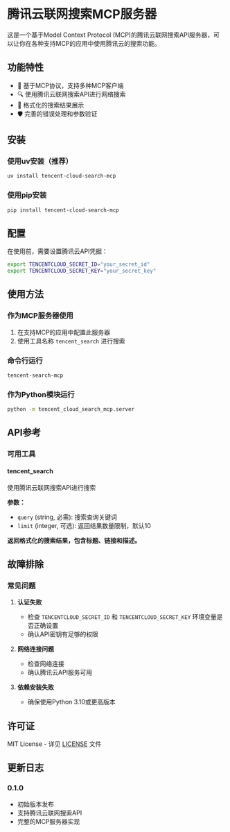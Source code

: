 # 腾讯云联网搜索MCP服务器

这是一个基于Model Context Protocol (MCP)的腾讯云联网搜索API服务器，可以让你在各种支持MCP的应用中使用腾讯云的搜索功能。

## 功能特性

- 🚀 基于MCP协议，支持多种MCP客户端
- 🔍 使用腾讯云联网搜索API进行网络搜索
- 📝 格式化的搜索结果展示
- 🛡️ 完善的错误处理和参数验证

## 安装

### 使用uv安装（推荐）

```bash
uv install tencent-cloud-search-mcp
```

### 使用pip安装

```bash
pip install tencent-cloud-search-mcp
```

## 配置

在使用前，需要设置腾讯云API凭据：

```bash
export TENCENTCLOUD_SECRET_ID="your_secret_id"
export TENCENTCLOUD_SECRET_KEY="your_secret_key"
```

## 使用方法

### 作为MCP服务器使用

1. 在支持MCP的应用中配置此服务器
2. 使用工具名称 `tencent_search` 进行搜索

### 命令行运行

```bash
tencent-search-mcp
```

### 作为Python模块运行

```bash
python -m tencent_cloud_search_mcp.server
```

## API参考

### 可用工具

#### tencent_search

使用腾讯云联网搜索API进行搜索

**参数：**
- `query` (string, 必需): 搜索查询关键词
- `limit` (integer, 可选): 返回结果数量限制，默认10

**返回格式化的搜索结果，包含标题、链接和描述。**

## 故障排除

### 常见问题

1. **认证失败**
   - 检查 `TENCENTCLOUD_SECRET_ID` 和 `TENCENTCLOUD_SECRET_KEY` 环境变量是否正确设置
   - 确认API密钥有足够的权限

2. **网络连接问题**
   - 检查网络连接
   - 确认腾讯云API服务可用

3. **依赖安装失败**
   - 确保使用Python 3.10或更高版本

## 许可证

MIT License - 详见 [LICENSE](LICENSE) 文件

## 更新日志

### 0.1.0

- 初始版本发布
- 支持腾讯云联网搜索API
- 完整的MCP服务器实现
